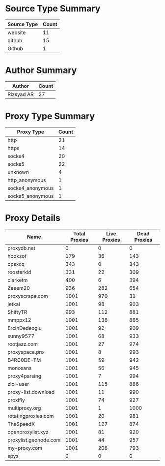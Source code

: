 # Source Type Summary

| Source Type | Count |
|-------------|-------|
| website | 11 |
| github | 15 |
| Github | 1 |


# Author Summary

| Author | Count |
|--------|-------|
| Rizsyad AR | 27 |


# Proxy Type Summary

| Proxy Type | Count |
|------------|-------|
| http | 21 |
| https | 14 |
| socks4 | 20 |
| socks5 | 22 |
| unknown | 4 |
| http_anonymous | 1 |
| socks4_anonymous | 1 |
| socks5_anonymous | 1 |


# Proxy Details

| Name | Total Proxies | Live Proxies | Dead Proxies |
|------|---------------|--------------|---------------|
| proxydb.net | 0 | 0 | 0 |
| hookzof | 179 | 36 | 143 |
| opsxcq | 343 | 0 | 343 |
| roosterkid | 331 | 22 | 309 |
| clarketm | 400 | 6 | 394 |
| Zaeem20 | 936 | 282 | 654 |
| proxyscrape.com | 1001 | 970 | 31 |
| jetkai | 1001 | 98 | 903 |
| ShiftyTR | 993 | 112 | 881 |
| mmppx12 | 1001 | 136 | 865 |
| ErcinDedeoglu | 1001 | 92 | 909 |
| sunny9577 | 1001 | 68 | 933 |
| rootjazz.com | 1001 | 27 | 974 |
| proxyspace.pro | 1001 | 8 | 993 |
| B4RC0DE-TM | 1001 | 59 | 942 |
| monosans | 1001 | 56 | 945 |
| proxy4parsing | 1001 | 7 | 994 |
| zloi-user | 1001 | 115 | 886 |
| proxy-list.download | 1001 | 11 | 990 |
| proxifly | 1001 | 74 | 927 |
| multiproxy.org | 1001 | 1 | 1000 |
| rotatingproxies.com | 1001 | 20 | 981 |
| TheSpeedX | 1001 | 127 | 874 |
| openproxylist.xyz | 1001 | 81 | 920 |
| proxylist.geonode.com | 1001 | 44 | 957 |
| my-proxy.com | 1001 | 208 | 793 |
| spys | 0 | 0 | 0 |
